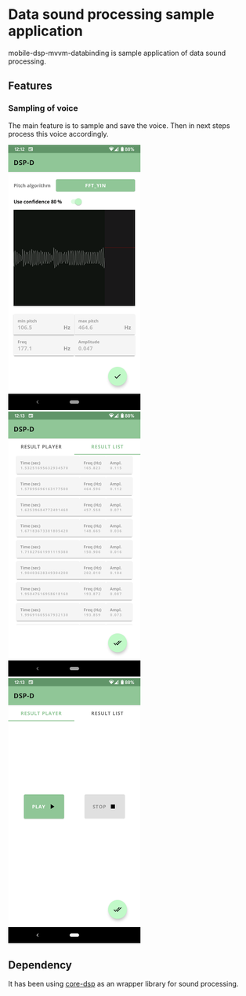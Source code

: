 # Data sound processing sample application

mobile-dsp-mvvm-databinding is sample application of data sound processing.

## Features

### Sampling of voice
The main feature is to sample and save the voice.
Then in next steps process this voice accordingly.

![recording screen][recording-screen-ref] &nbsp; ![result screen][result-screen-ref]  &nbsp; ![player screen][player-screen-ref]


## Dependency
It has been using [core-dsp](../core-dsp/readme.md) as an wrapper library for sound processing.


[recording-screen-ref]:./extras/screens/dsp-screen-record.png
[result-screen-ref]:./extras/screens/dsp-screen-result.png
[player-screen-ref]:./extras/screens/dsp-screen-player.png


